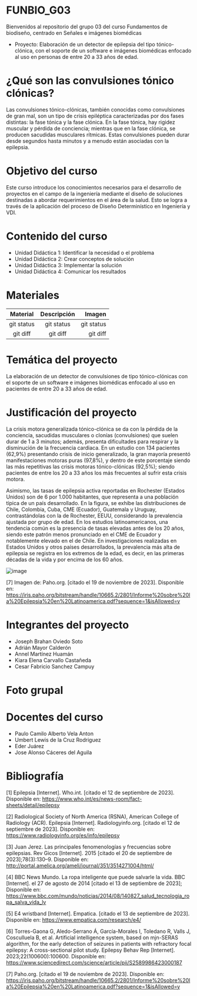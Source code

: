 # FUNBIO_G03
Bienvenidos al repositorio del grupo 03 del curso Fundamentos de biodiseño, centrado en Señales e imágenes biomédicas
+ Proyecto: Elaboración de un detector de epilepsia del tipo tónico-clónica, con el soporte de un software e imágenes biomédicas enfocado al uso en personas de entre 20 a 33 años de edad.

# ¿Qué son las convulsiones tónico clónicas?
Las convulsiones tónico-clónicas, también conocidas como convulsiones de gran mal, son un tipo de crisis epiléptica caracterizadas por dos fases distintas: la fase tónica y la fase clónica. En la fase tónica, hay rigidez muscular y pérdida de conciencia; mientras que en la fase clónica, se producen sacudidas musculares rítmicas. Estas convulsiones pueden durar desde segundos hasta minutos y a menudo están asociadas con la epilepsia.

# Objetivo del curso
Este curso introduce los conocimientos necesarios para el desarrollo de proyectos en el campo de la ingeniería mediante el diseño de soluciones destinadas a abordar requerimientos en el área de la salud. Esto se logra a través de la aplicación del proceso de Diseño Determinístico en Ingeniería y VDI.

# Contenido del curso 
+ Unidad Didáctica 1: Identificar la necesidad o el problema
+ Unidad Didáctica 2: Crear conceptos de solución
+ Unidad Didáctica 3: Implementar la solución
+ Unidad Didáctica 4: Comunicar los resultados

# Materiales
| Material | Descripción | Imagen |
| :---:  |     :---:      |          ---: |
| git status   | git status     | git status    |
| git diff     | git diff       | git diff      |

# Temática del proyecto
La elaboración de un detector de convulsiones de tipo tónico-clónicas con el soporte de un software e imágenes biomédicas enfocado al uso en pacientes de entre 20 a 33 años de edad.

# Justificación del proyecto
La crisis motora generalizada tónico-clónica se da con la pérdida de la conciencia, sacudidas musculares o clonías (convulsiones) que suelen durar de 1 a 3 minutos; además, presenta dificultades para respirar y la disminución de la frecuencia cardiaca. En un estudio con 134 pacientes (62,9%) presentando crisis de inicio generalizado, la gran mayoría presentó manifestaciones motoras puras (97,8%), y dentro de este porcentaje siendo las más repetitivas las crisis motoras tónico-clónicas (92,5%); siendo pacientes de entre los 20 a 33 años los más frecuentes al sufrir esta crisis motora. 

Asimismo, las tasas de epilepsia activa reportadas en Rochester (Estados Unidos) son de 6 por 1.000 habitantes, que representa a una población típica de un país desarrollado. En la figura, se exhibe las distribuciones de Chile, Colombia, Cuba, CME (Ecuador), Guatemala y Uruguay, contrastándolas con la de Rochester, EEUU, considerando la prevalencia ajustada por grupo de edad. En los estudios latinoamericanos, una tendencia común es la presencia de tasas elevadas antes de los 20 años, siendo este patrón menos pronunciado en el CME de Ecuador y notablemente elevado en el de Chile. En investigaciones realizadas en Estados Unidos y otros países desarrollados, la prevalencia más alta de epilepsia se registra en los extremos de la edad, es decir, en las primeras décadas de la vida y por encima de los 60 años.

![image](https://github.com/JosephOviedo/Proyecto_de_Funbio/assets/143360320/76619cd9-7b07-4eac-ad94-43035dbe9ce7)

[7] Imagen de: Paho.org. [citado el 19 de noviembre de 2023]. Disponible en: https://iris.paho.org/bitstream/handle/10665.2/2801/Informe%20sobre%20la%20Epilepsia%20en%20Latinoamerica.pdf?sequence=1&isAllowed=y


# Integrantes del proyecto
+ Joseph Brahan Oviedo Soto
+ Adrián Mayor Calderón
+ Annel Martínez Huamán
+ Kiara Elena Carvallo Castañeda
+ Cesar Fabricio Sanchez Campuy

# Foto grupal

# Docentes del curso
- Paulo Camilo Alberto Vela Anton
- Umbert Lewis de la Cruz Rodriguez
- Eder Juárez
- Jose Alonso Cáceres del Aguila

# Bibliografía
[1] Epilepsia [Internet]. Who.int. [citado el 12 de septiembre de 2023]. Disponible en: https://www.who.int/es/news-room/fact-sheets/detail/epilepsy

[2] Radiological Society of North America (RSNA), American College of Radiology (ACR). Epilepsia [Internet]. Radiologyinfo.org. [citado el 12 de septiembre de 2023]. Disponible en: https://www.radiologyinfo.org/es/info/epilepsy

[3] Juan Jerez. Las principales fenomenologías y frecuencias sobre epilepsias. Rev Gicos [Internet]. 2015 [citado el 20 de septiembre de 2023];78(3):130–9. Disponible en: http://portal.amelica.org/ameli/journal/351/3514271004/html/

[4] BBC News Mundo. La ropa inteligente que puede salvarle la vida. BBC [Internet]. el 27 de agosto de 2014 [citado el 13 de septiembre de 2023]; Disponible en: https://www.bbc.com/mundo/noticias/2014/08/140827_salud_tecnologia_ropa_salva_vida_lv

[5] E4 wristband [Internet]. Empatica. [citado el 13 de septiembre de 2023]. Disponible en: https://www.empatica.com/research/e4/

[6] Torres-Gaona G, Aledo-Serrano Á, García-Morales I, Toledano R, Valls J, Cosculluela B, et al. Artificial intelligence system, based on mjn-SERAS algorithm, for the early detection of seizures in patients with refractory focal epilepsy: A cross-sectional pilot study. Epilepsy Behav Rep [Internet]. 2023;22(100600):100600. Disponible en: https://www.sciencedirect.com/science/article/pii/S2589986423000187

[7] Paho.org. [citado el 19 de noviembre de 2023]. Disponible en: https://iris.paho.org/bitstream/handle/10665.2/2801/Informe%20sobre%20la%20Epilepsia%20en%20Latinoamerica.pdf?sequence=1&isAllowed=y
